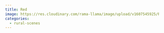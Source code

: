 ```yaml
---
title: Red
image: https://res.cloudinary.com/rama-llama/image/upload/v1607545925/Red_ha5sua.jpg
categories:
  - rural-scenes
---
```

